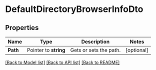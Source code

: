 # DefaultDirectoryBrowserInfoDto

## Properties

Name | Type | Description | Notes
------------ | ------------- | ------------- | -------------
**Path** | Pointer to **string** | Gets or sets the path. | [optional] 

[[Back to Model list]](../README.md#documentation-for-models) [[Back to API list]](../README.md#documentation-for-api-endpoints) [[Back to README]](../README.md)


